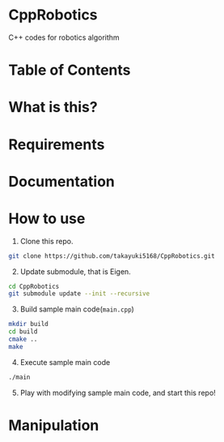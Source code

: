 CppRobotics
===========
C++ codes for robotics algorithm

# Table of Contents

# What is this?

# Requirements

# Documentation

# How to use
1. Clone this repo.
```bash
git clone https://github.com/takayuki5168/CppRobotics.git
```

2. Update submodule, that is Eigen.
```bash
cd CppRobotics
git submodule update --init --recursive
```

3. Build sample main code(`main.cpp`)
```bash
mkdir build
cd build
cmake ..
make
```

4. Execute sample main code
```bash
./main
```

5. Play with modifying sample main code, and start this repo!

<!--
# Localization

# Mapping

# SLAM

# Path planning

# Path tracking
-->
# Manipulation